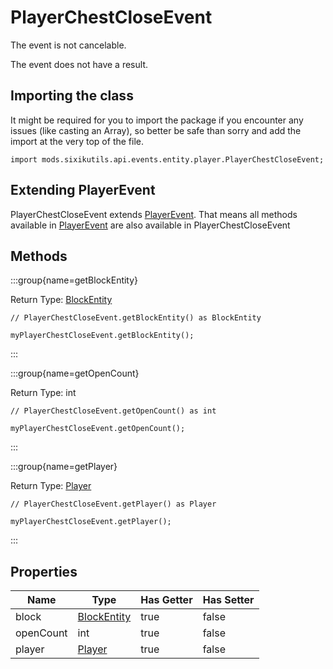 # PlayerChestCloseEvent

The event is not cancelable.

The event does not have a result.

## Importing the class

It might be required for you to import the package if you encounter any issues (like casting an Array), so better be safe than sorry and add the import at the very top of the file.
```zenscript
import mods.sixikutils.api.events.entity.player.PlayerChestCloseEvent;
```


## Extending PlayerEvent

PlayerChestCloseEvent extends [PlayerEvent](/forge/api/event/entity/player/PlayerEvent). That means all methods available in [PlayerEvent](/forge/api/event/entity/player/PlayerEvent) are also available in PlayerChestCloseEvent

## Methods

:::group{name=getBlockEntity}

Return Type: [BlockEntity](/mods/sixikutils/utils/block/BlockEntity)

```zenscript
// PlayerChestCloseEvent.getBlockEntity() as BlockEntity

myPlayerChestCloseEvent.getBlockEntity();
```

:::

:::group{name=getOpenCount}

Return Type: int

```zenscript
// PlayerChestCloseEvent.getOpenCount() as int

myPlayerChestCloseEvent.getOpenCount();
```

:::

:::group{name=getPlayer}

Return Type: [Player](/mods/sixikutils/utils/entity/type/player/Player)

```zenscript
// PlayerChestCloseEvent.getPlayer() as Player

myPlayerChestCloseEvent.getPlayer();
```

:::


## Properties

|   Name    |                            Type                            | Has Getter | Has Setter |
|-----------|------------------------------------------------------------|------------|------------|
| block     | [BlockEntity](/mods/sixikutils/utils/block/BlockEntity)    | true       | false      |
| openCount | int                                                        | true       | false      |
| player    | [Player](/mods/sixikutils/utils/entity/type/player/Player) | true       | false      |

